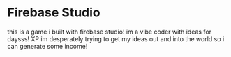 # Firebase Studio

this is a game i built with firebase studio! im a vibe coder with ideas for daysss! XP im desperately trying to get my ideas out and into the world so i can generate some income!
